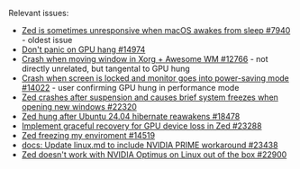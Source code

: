 Relevant issues:

* [Zed is sometimes unresponsive when macOS awakes from sleep #7940](https://github.com/zed-industries/zed/issues/7940) - oldest issue
* [Don't panic on GPU hang #14974](https://github.com/zed-industries/zed/pull/14974)
* [Crash when moving window in Xorg + Awesome WM #12766](https://github.com/zed-industries/zed/issues/12766) - not directly unrelated, but tangental to GPU hung
* [Crash when screen is locked and monitor goes into power-saving mode #14022](https://github.com/zed-industries/zed/issues/14022) - user confirming GPU hung in performance mode
* [Zed crashes after suspension and causes brief system freezes when opening new windows #22320](https://github.com/zed-industries/zed/issues/22320) 
* [Zed hung after Ubuntu 24.04 hibernate reawakens #18478](https://github.com/zed-industries/zed/issues/18478)
* [Implement graceful recovery for GPU device loss in Zed #23288](https://github.com/zed-industries/zed/issues/23288)
* [Zed freezing my enviroment #14519](https://github.com/zed-industries/zed/issues/14519)
* [docs: Update linux.md to include NVIDIA PRIME workaround #23438](https://github.com/zed-industries/zed/pull/23438)
* [Zed doesn't work with NVIDIA Optimus on Linux out of the box #22900](https://github.com/zed-industries/zed/issues/22900)

